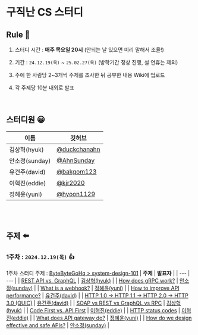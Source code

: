 # 구직난 CS 스터디

## Rule 📌
1. 스터디 시간 : **매주 목요일 20시** (안되는 날 있으면 미리 말해서 조율!)

2. 기간  : `24.12.19(목)` ~ `25.02.27(목)` (방학기간 정상 진행, 설 연휴는 제외)

3. 주에 한 사람당 2~3개씩 주제를 조사한 뒤 공부한 내용 Wiki에 업로드 

4. 각 주제당 10분 내외로 발표  

<br>

## 스터디원 😀
| **이름** | 깃허브 |
| --- | --- |
| 김상혁(hyuk) | [@duckchanahn](https://github.com/duckchanahn) |
| 안소정(sunday) | [@AhnSunday](https://github.com/AhnSunday) |
| 유건주(david) | [@bakgom123](https://github.com/bakgom123) |
| 이혁진(eddie) | [@kjr2020](https://github.com/kjr2020) |
| 정혜윤(yuni) | [@hyoon1129](https://github.com/hyoon1129) |

<br><br>

## 주제 ⬅️
### **1주차** : ```2024.12.19(목)``` 👍
1주차 스터디 주제 : [ByteByteGoHq > system-design-101](https://github.com/ByteByteGoHq/system-design-101/?tab=readme-ov-file#communication-protocols)
| **주제** | **발표자** |
| --- | --- |
| [REST API vs. GraphQL]() | [김상혁(hyuk)](https://github.com/duckchanahn) |
| [How does gRPC work?]() | [안소정(sunday)](https://github.com/AhnSunday) |
| [What is a webhook?]() | [정혜윤(yuni)](https://github.com/hyoon1129) |
| [How to improve API performance?]() | [유건주(david)](https://github.com/bakgom123) |
| [HTTP 1.0 -> HTTP 1.1 -> HTTP 2.0 -> HTTP 3.0 (QUIC)]() | [유건주(david)](https://github.com/bakgom123) |
| [SOAP vs REST vs GraphQL vs RPC]() | [김상혁(hyuk)](https://github.com/duckchanahn) |
| [Code First vs. API First]() | [이혁진(eddie)](https://github.com/kjr2020) |
| [HTTP status codes]() | [이혁진(eddie)](https://github.com/kjr2020) |
| [What does API gateway do?]() | [정혜윤(yuni)](https://github.com/hyoon1129) |
| [How do we design effective and safe APIs?]() | [안소정(sunday)](https://github.com/AhnSunday) |

